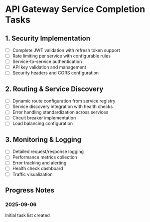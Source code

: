 # API Gateway Service Completion Tasks

## 1. Security Implementation
- [ ] Complete JWT validation with refresh token support
- [ ] Rate limiting per service with configurable rules
- [ ] Service-to-service authentication
- [ ] API key validation and management
- [ ] Security headers and CORS configuration

## 2. Routing & Service Discovery
- [ ] Dynamic route configuration from service registry
- [ ] Service discovery integration with health checks
- [ ] Error handling standardization across services
- [ ] Circuit breaker implementation
- [ ] Load balancing configuration

## 3. Monitoring & Logging
- [ ] Detailed request/response logging
- [ ] Performance metrics collection
- [ ] Error tracking and alerting
- [ ] Health check dashboard
- [ ] Traffic visualization

## Progress Notes

### 2025-09-06
Initial task list created
